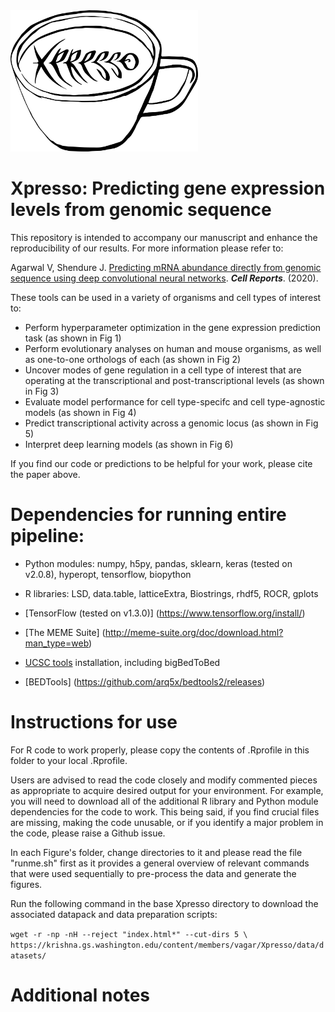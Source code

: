 <img src="xpresso_logo.png" width="300">

# Xpresso: Predicting gene expression levels from genomic sequence

This repository is intended to accompany our manuscript and enhance the reproducibility of our results. For more information please refer to:

Agarwal V, Shendure J. [Predicting mRNA abundance directly from genomic sequence using deep convolutional neural networks](https://www.biorxiv.org/content/10.1101/416685v2). _**Cell Reports**_. (2020).

These tools can be used in a variety of organisms and cell types of interest to:

* Perform hyperparameter optimization in the gene expression prediction task (as shown in Fig 1)
* Perform evolutionary analyses on human and mouse organisms, as well as one-to-one orthologs of each (as shown in Fig 2)
* Uncover modes of gene regulation in a cell type of interest that are operating at the transcriptional and post-transcriptional levels (as shown in Fig 3)
* Evaluate model performance for cell type-specifc and cell type-agnostic models (as shown in Fig 4)
* Predict transcriptional activity across a genomic locus (as shown in Fig 5)
* Interpret deep learning models (as shown in Fig 6)

If you find our code or predictions to be helpful for your work, please cite the paper above.


# Dependencies for running entire pipeline:
* Python modules: numpy, h5py, pandas, sklearn, keras (tested on v2.0.8), hyperopt, tensorflow, biopython

* R libraries: LSD, data.table, latticeExtra, Biostrings, rhdf5, ROCR, gplots

* [TensorFlow (tested on v1.3.0)] (https://www.tensorflow.org/install/)

* [The MEME Suite] (http://meme-suite.org/doc/download.html?man_type=web)

* [UCSC tools](http://hgdownload.soe.ucsc.edu/downloads.html#source_downloads) installation, including bigBedToBed

* [BEDTools] (https://github.com/arq5x/bedtools2/releases)

# Instructions for use

For R code to work properly, please copy the contents of .Rprofile in this folder to your local .Rprofile.

Users are advised to read the code closely and modify commented pieces as appropriate to acquire
desired output for your environment. For example, you will need to download all of the additional
R library and Python module dependencies for the code to work. This being said, if you find crucial
files are missing, making the code unusable, or if you identify a major problem in the code, please
raise a Github issue.

In each Figure's folder, change directories to it and please read the file "runme.sh" first as it provides a general overview of relevant commands that were used sequentially to pre-process the data and generate the figures.

Run the following command in the base Xpresso directory to download the associated datapack and data
preparation scripts:

`wget -r -np -nH --reject "index.html*" --cut-dirs 5 \
 https://krishna.gs.washington.edu/content/members/vagar/Xpresso/data/datasets/`

# Additional notes
